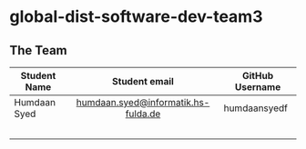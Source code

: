 # global-dist-software-dev-team3
## The Team

| Student Name |            Student email            | GitHub Username |
|--------------|:-----------------------------------:|-----------------|
| Humdaan Syed | humdaan.syed@informatik.hs-fulda.de | humdaansyedf    |
|              |                                     |                 |
|              |                                     |                 |
|              |                                     |                 |
|              |                                     |                 |
|              |                                     |                 |
